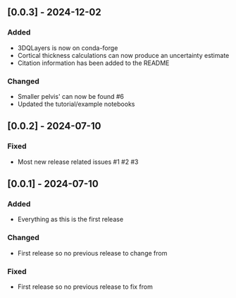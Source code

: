 ## [0.0.3] - 2024-12-02

### Added
* 3DQLayers is now on conda-forge
* Cortical thickness calculations can now produce an uncertainty estimate
* Citation information has been added to the README

### Changed
* Smaller pelvis' can now be found #6
* Updated the tutorial/example notebooks

## [0.0.2] - 2024-07-10

### Fixed

* Most new release related issues #1 #2 #3

## [0.0.1] - 2024-07-10

### Added

* Everything as this is the first release

### Changed

* First release so no previous release to change from

### Fixed

* First release so no previous release to fix from